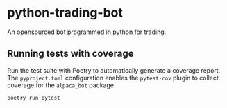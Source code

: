# python-trading-bot
An opensourced bot programmed in python for trading.

## Running tests with coverage

Run the test suite with Poetry to automatically generate a coverage report. The `pyproject.toml`
configuration enables the `pytest-cov` plugin to collect coverage for the `alpaca_bot` package.

```bash
poetry run pytest
```
